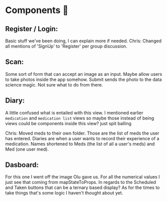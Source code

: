 # Components 💯

## Register / Login:

Basic stuff we've been doing, I can explain more if needed.
Chris: Changed all mentions of 'SignUp' to 'Register' per group discussion.

## Scan:

Some sort of form that can accept an image as an input. Maybe allow users to take photos inside the app somehow. Submit sends the photo to the data science magic. Not sure what to do from there.

## Diary:

A little confused what is entailed with this view. I mentioned earlier `medication` and `medication list` views so maybe those instead of being views could be components inside this view? just spit balling

Chris: Moved meds to their own folder. Those are the list of meds the user has entered. Diaries are when a user wants to record their experience of a medication. Names shortened to Meds (the list of all a user's meds) and Med (one user med).

## Dasboard:

For this one I went off the image Olu gave us. For all the numerical values I just see that coming from mapStateToProps. In regards to the Scheduled and Taken buttons that can be a ternary based display? As for the times to take things that's some logic I haven't thought about yet.

